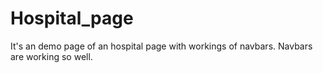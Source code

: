 # Hospital_page
It's an demo page of an hospital page with workings of navbars. Navbars are working so well.
